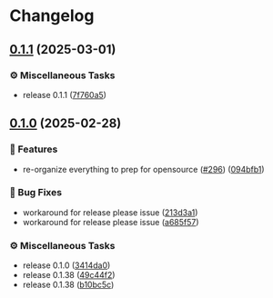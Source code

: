 # Changelog

## [0.1.1](https://github.com/onyx-hq/onyx-internal/compare/0.1.0...0.1.1) (2025-03-01)


### <!-- 7 -->⚙️ Miscellaneous Tasks

* release 0.1.1 ([7f760a5](https://github.com/onyx-hq/onyx-internal/commit/7f760a5294f0896bc3295c7ec66a502131e3b5e5))

## [0.1.0](https://github.com/onyx-hq/onyx-internal/compare/v0.1.0...0.1.0) (2025-02-28)


### <!-- 0 -->🚀 Features

* re-organize everything to prep for opensource ([#296](https://github.com/onyx-hq/onyx-internal/issues/296)) ([094bfb1](https://github.com/onyx-hq/onyx-internal/commit/094bfb1490f37dc828bfbd43887c2024eb7eae7d))


### <!-- 1 -->🐛 Bug Fixes

* workaround for release please issue ([213d3a1](https://github.com/onyx-hq/onyx-internal/commit/213d3a175307b70eafeeba18e2e4718f3035d100))
* workaround for release please issue ([a685f57](https://github.com/onyx-hq/onyx-internal/commit/a685f57e25f8e8e198dd3fb035e4a161e796c5de))


### <!-- 7 -->⚙️ Miscellaneous Tasks

* release 0.1.0 ([3414da0](https://github.com/onyx-hq/onyx-internal/commit/3414da02943f3e6dd775c00a3de956263a2bb65a))
* release 0.1.38 ([49c44f2](https://github.com/onyx-hq/onyx-internal/commit/49c44f28d912de43c7042ff0768427d1243faff3))
* release 0.1.38 ([b10bc5c](https://github.com/onyx-hq/onyx-internal/commit/b10bc5c4d5d677cc2235d36135c8329e582da75a))
